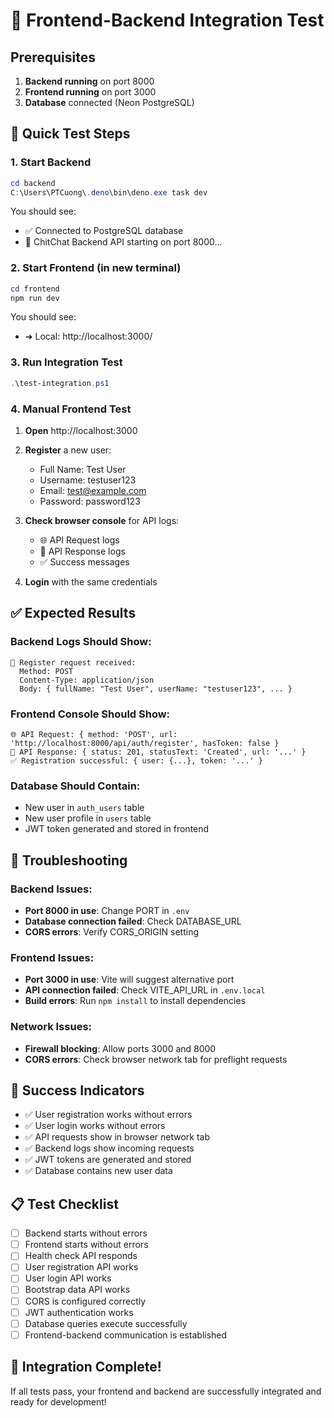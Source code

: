 # 🧪 Frontend-Backend Integration Test

## Prerequisites

1. **Backend running** on port 8000
2. **Frontend running** on port 3000  
3. **Database** connected (Neon PostgreSQL)

## 🚀 Quick Test Steps

### 1. Start Backend
```powershell
cd backend
C:\Users\PTCuong\.deno\bin\deno.exe task dev
```
You should see:
- ✅ Connected to PostgreSQL database
- 🚀 ChitChat Backend API starting on port 8000...

### 2. Start Frontend (in new terminal)
```powershell
cd frontend
npm run dev
```
You should see:
- ➜ Local: http://localhost:3000/

### 3. Run Integration Test
```powershell
.\test-integration.ps1
```

### 4. Manual Frontend Test

1. **Open** http://localhost:3000
2. **Register** a new user:
   - Full Name: Test User
   - Username: testuser123
   - Email: test@example.com
   - Password: password123

3. **Check browser console** for API logs:
   - 🌐 API Request logs
   - 📡 API Response logs
   - ✅ Success messages

4. **Login** with the same credentials

## ✅ Expected Results

### Backend Logs Should Show:
```
📝 Register request received:
  Method: POST
  Content-Type: application/json
  Body: { fullName: "Test User", userName: "testuser123", ... }
```

### Frontend Console Should Show:
```
🌐 API Request: { method: 'POST', url: 'http://localhost:8000/api/auth/register', hasToken: false }
📡 API Response: { status: 201, statusText: 'Created', url: '...' }
✅ Registration successful: { user: {...}, token: '...' }
```

### Database Should Contain:
- New user in `auth_users` table
- New user profile in `users` table
- JWT token generated and stored in frontend

## 🐛 Troubleshooting

### Backend Issues:
- **Port 8000 in use**: Change PORT in `.env`
- **Database connection failed**: Check DATABASE_URL
- **CORS errors**: Verify CORS_ORIGIN setting

### Frontend Issues:
- **Port 3000 in use**: Vite will suggest alternative port
- **API connection failed**: Check VITE_API_URL in `.env.local`
- **Build errors**: Run `npm install` to install dependencies

### Network Issues:
- **Firewall blocking**: Allow ports 3000 and 8000
- **CORS errors**: Check browser network tab for preflight requests

## 🎯 Success Indicators

- ✅ User registration works without errors
- ✅ User login works without errors  
- ✅ API requests show in browser network tab
- ✅ Backend logs show incoming requests
- ✅ JWT tokens are generated and stored
- ✅ Database contains new user data

## 📋 Test Checklist

- [ ] Backend starts without errors
- [ ] Frontend starts without errors
- [ ] Health check API responds
- [ ] User registration API works
- [ ] User login API works
- [ ] Bootstrap data API works
- [ ] CORS is configured correctly
- [ ] JWT authentication works
- [ ] Database queries execute successfully
- [ ] Frontend-backend communication is established

## 🎉 Integration Complete!

If all tests pass, your frontend and backend are successfully integrated and ready for development!
